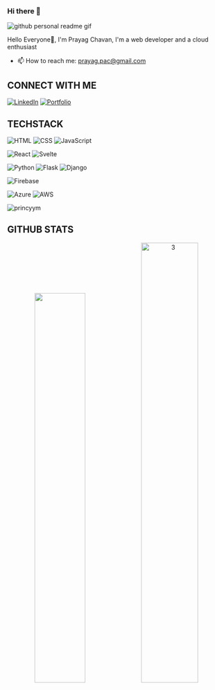 ### Hi there 👋
![github personal readme gif](https://github.com/PRAYAG0908/PRAYAG0908/assets/115292072/9f7a58f4-7a05-4146-877a-616e6e3598e9)

Hello Everyone👋, I'm Prayag Chavan, I'm a web developer and a cloud enthusiast
- 📫 How to reach me: prayag.pac@gmail.com

## CONNECT WITH ME
[![LinkedIn](https://img.shields.io/badge/LinkedIn-0077B5?style=for-the-badge&logo=linkedin&logoColor=white)](www.linkedin.com/in/prayag-chavan-291271274)
[![Portfolio](https://img.shields.io/badge/Portfolio-4CAF50?style=for-the-badge&logo=portfolio&logoColor=white)](https://prayag-portfolio.vercel.app/)

## TECHSTACK
![HTML](https://img.shields.io/badge/HTML-E34F26?style=for-the-badge&logo=html5&logoColor=white)
![CSS](https://img.shields.io/badge/CSS-1572B6?style=for-the-badge&logo=css3&logoColor=white)
![JavaScript](https://img.shields.io/badge/JavaScript-F7DF1E?style=for-the-badge&logo=javascript&logoColor=black)

![React](https://img.shields.io/badge/React-20232A?style=for-the-badge&logo=react&logoColor=white)
![Svelte](https://img.shields.io/badge/Svelte-FF3E00?style=for-the-badge&logo=svelte&logoColor=white)

![Python](https://img.shields.io/badge/Python-3776AB?style=for-the-badge&logo=python&logoColor=white)
![Flask](https://img.shields.io/badge/Flask-000000?style=for-the-badge&logo=flask&logoColor=white)
![Django](https://img.shields.io/badge/Django-092E20?style=for-the-badge&logo=django&logoColor=white)

![Firebase](https://img.shields.io/badge/Firebase-FFCA28?style=for-the-badge&logo=firebase&logoColor=white)

![Azure](https://img.shields.io/badge/Azure-0089D6?style=for-the-badge&logo=microsoft-azure&logoColor=white)
![AWS](https://img.shields.io/badge/AWS-232F3E?style=for-the-badge&logo=amazon-aws&logoColor=white)

<p align="left"> <img src="https://komarev.com/ghpvc/?username=princyym&label=Profile%20views&color=0e75b6&style=flat" alt="princyym" /></p>

## GITHUB STATS
<p align="center">
 <img width="48%" src="https://github-readme-stats.vercel.app/api?username=PRAYAG0908&show_icons=true&theme=radical&hide_border=true&show_icons=true" />
<img width="51%" src="https://github-readme-streak-stats.herokuapp.com/?user=PRAYAG0908&theme=tokyonight&hide_border=true"  display=block width=90% height=auto alt="3" >
</p>

<!--
**PRAYAG0908/PRAYAG0908** is a ✨ _special_ ✨ repository because its `README.md` (this file) appears on your GitHub profile.
Here are some ideas to get you started:
- 🔭 I’m currently working on ...
- 🌱 I’m currently learning ...
- 👯 I’m looking to collaborate on ...
- 🤔 I’m looking for help with ...
- 💬 Ask me about ...
- 📫 How to reach me: ...
- 😄 Pronouns: ...
- ⚡ Fun fact: ...
-->
